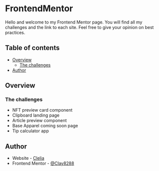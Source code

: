 # FrontendMentor

Hello and welcome to my Frontend Mentor page.
You will find all my challenges and the link to each site.
Feel free to give your opinion on best practices.

## Table of contents

- [Overview](#overview)
  - [The challenges](#the-challenges)
- [Author](#author)

## Overview

### The challenges

- NFT preview card component 
- Clipboard landing page 
- Article preview component 
- Base Apparel coming soon page 
- Tip calculator app 

## Author

- Website - [Clelia](https://www.cleliacarniel.com/)
- Frontend Mentor - [@Clay8288](https://www.frontendmentor.io/profile/Clay8288)
